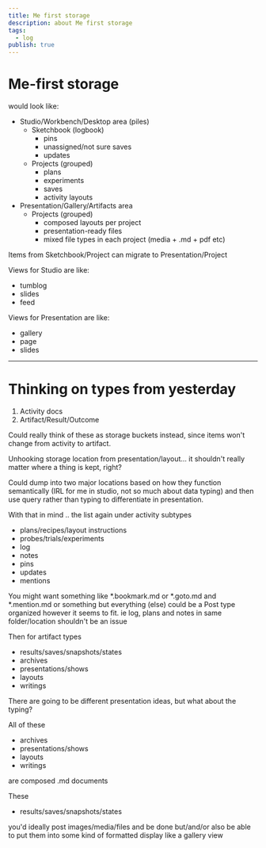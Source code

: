 ```yaml
---
title: Me first storage
description: about Me first storage
tags:
  - log
publish: true
---
```



# Me-first storage

would look like:

- Studio/Workbench/Desktop area (piles)
  - Sketchbook (logbook)
    - pins
    - unassigned/not sure saves
    - updates
  - Projects (grouped)
    - plans
    - experiments
    - saves
    - activity layouts
- Presentation/Gallery/Artifacts area
  - Projects (grouped)
    - composed layouts per project
    - presentation-ready files
    - mixed file types in each project (media + .md + pdf etc)

Items from Sketchbook/Project can migrate to Presentation/Project

Views for Studio are like:

- tumblog
- slides
- feed

Views for Presentation are like:

- gallery
- page
- slides

---

# Thinking on types from yesterday

1. Activity docs
2. Artifact/Result/Outcome

Could really think of these as storage buckets instead, since items won't change from activity to artifact.

Unhooking storage location from presentation/layout... it shouldn't really matter where a thing is kept, right?

Could dump into two major locations based on how they function semantically (IRL for me in studio, not so much about data typing) and then use query rather than typing to differentiate in presentation.

With that in mind .. the list again under activity subtypes

- plans/recipes/layout instructions
- probes/trials/experiments
- log
- notes
- pins
- updates
- mentions

You might want something like \*.bookmark.md or \*.goto.md and \*.mention.md or something but everything (else) could be a Post type organized however it seems to fit. ie log, plans and notes in same folder/location shouldn't be an issue

Then for artifact types

- results/saves/snapshots/states
- archives
- presentations/shows
- layouts
- writings

There are going to be different presentation ideas, but what about the typing?

All of these

- archives
- presentations/shows
- layouts
- writings

are composed .md documents

These

- results/saves/snapshots/states

you'd ideally post images/media/files and be done but/and/or also be able to put them into some kind of formatted display like a gallery view
